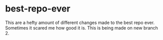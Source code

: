 # best-repo-ever

This are a hefty amount of different changes made to the best repo ever.
Sometimes it scared me how good it is.
This is being made on new branch 2.